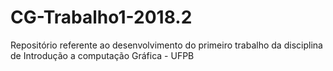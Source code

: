 # CG-Trabalho1-2018.2
Repositório referente ao desenvolvimento do primeiro trabalho da disciplina de Introdução a computação Gráfica - UFPB
